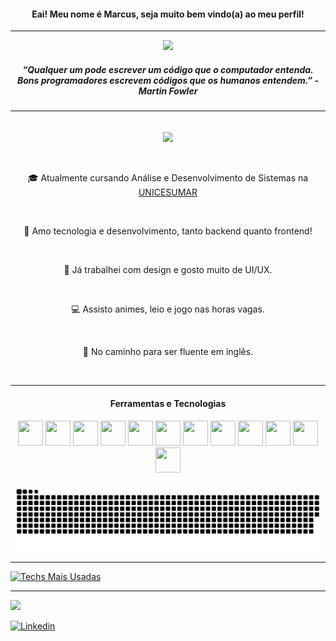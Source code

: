 <div align="center">
  <h4>Eai! Meu nome é Marcus, seja muito bem vindo(a) ao meu perfil!</h4>
</div>
<hr>
<div align="center">
  <img src="https://data.whicdn.com/images/271852085/original.gif](https://c.tenor.com/6QGsaV8q7DIAAAAC/tenor.gif" width="550"/>
  
  <h5><strong>“Qualquer um pode escrever um código que o computador entenda. <br> Bons programadores escrevem códigos que os humanos entendem.” - Martin Fowler</strong></h5>
</div>
<hr>

<br>

<div align="center">
<img src="https://giffiles.alphacoders.com/190/190634.gif" width="320" align="center"/>
<br>
<br>
<br>
<p> 🎓 Atualmente cursando Análise e Desenvolvimento de Sistemas na <a href="https://www.unicesumar.edu.br/home/">UNICESUMAR</a></p>
<br>
<p> 💜 Amo tecnologia e desenvolvimento, tanto backend quanto frontend! </p>
<br>
<p> 👀 Já trabalhei com design e gosto muito de UI/UX. </p>
<br>
<p>💻 Assisto animes, leio e jogo nas horas vagas.</p>
<br>
<p>🚀 No caminho para ser fluente em inglês.</p>
</div>
<br>

<hr>

<div align="center">
<h4>Ferramentas e Tecnologias</h4>
<img src="https://cdn.jsdelivr.net/gh/devicons/devicon/icons/html5/html5-original.svg" width="40" height="40"/> <img src="https://cdn.jsdelivr.net/gh/devicons/devicon/icons/css3/css3-original.svg" width="40" height="40"/> <img src="https://cdn.jsdelivr.net/gh/devicons/devicon/icons/bootstrap/bootstrap-original.svg" width="40" height="40"/> <img src="https://cdn.jsdelivr.net/gh/devicons/devicon/icons/javascript/javascript-original.svg" width="40" height="40"/> <img src="https://cdn.jsdelivr.net/gh/devicons/devicon/icons/typescript/typescript-original.svg" width="40" height="40"/> <img src="https://cdn.jsdelivr.net/gh/devicons/devicon/icons/react/react-original.svg" width="40" height="40"/> <img src="https://cdn.jsdelivr.net/gh/devicons/devicon/icons/angularjs/angularjs-original.svg" width="40" height="40"/> <img src="https://cdn.jsdelivr.net/gh/devicons/devicon/icons/java/java-original.svg" width="40" height="40"/> 
<img src="https://cdn.jsdelivr.net/gh/devicons/devicon/icons/spring/spring-original.svg" width="40" height="40"/> 
<img src="https://cdn.jsdelivr.net/gh/devicons/devicon/icons/git/git-original.svg" width="40" height="40"/>
<img src="https://cdn.jsdelivr.net/gh/devicons/devicon/icons/dotnetcore/dotnetcore-original.svg" width="40" height="40"/>
<img src="https://cdn.jsdelivr.net/gh/devicons/devicon@latest/icons/amazonwebservices/amazonwebservices-original-wordmark.svg" width="40" height="40" />
          
  
  ![Snake animation](https://github.com/marcusvrom/marcusvrom/blob/output/github-contribution-grid-snake.svg)
</div>

<!--
<div align="center">
<h4>Tenho Interesse/Estou Estudando</h4>
<img src="https://cdn.jsdelivr.net/gh/devicons/devicon/icons/sass/sass-original.svg" width="40" height="40"/> <img src="https://cdn.jsdelivr.net/gh/devicons/devicon/icons/firebase/firebase-plain.svg" width="40" height="40"/> <img src="https://cdn.jsdelivr.net/gh/devicons/devicon/icons/nextjs/nextjs-original.svg" width="40" height="40"/> <img src="https://cdn.jsdelivr.net/gh/devicons/devicon/icons/vuejs/vuejs-original.svg" width="40" height="40"/> <img src="https://cdn.jsdelivr.net/gh/devicons/devicon/icons/dart/dart-original.svg" width="40" height="40"/> 
<img src="https://cdn.jsdelivr.net/gh/devicons/devicon/icons/flutter/flutter-original.svg" width="40" height="40"/> <img src="https://cdn.jsdelivr.net/gh/devicons/devicon/icons/graphql/graphql-plain.svg" width="40" height="40"/> <img src="https://cdn.jsdelivr.net/gh/devicons/devicon/icons/threejs/threejs-original.svg" width="40" height="40"/>
</div>
-->





<hr>

[![Techs Mais Usadas](https://github-readme-stats.vercel.app/api/top-langs/?username=marcusvrom&theme=tokyonight&layout=compact&custom_title=Linguagens&card_width=1000)](https://github.com/marcusvrom/github-readme-stats)

<hr>
<a href = "mailto:marcusvromano02@gmail.com"><img src="https://img.shields.io/badge/-Gmail-%23333?style=for-the-badge&logo=gmail&logoColor=white" target="_blank"></a>

[![Linkedin](https://img.shields.io/badge/LinkedIn-0077B5?style=for-the-badge&logo=linkedin&logoColor=white)](https://www.linkedin.com/in/marcus-romano-ba2487209/)
